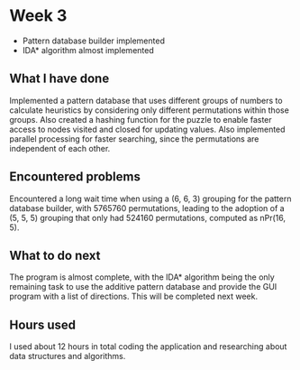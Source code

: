 # Week 3

* Pattern database builder implemented
* IDA* algorithm almost implemented

## What I have done

Implemented a pattern database that uses different groups of numbers to calculate heuristics by considering only different permutations within those groups. Also created a hashing function for the puzzle to enable faster access to nodes visited and closed for updating values. Also implemented parallel processing for faster searching, since the permutations are independent of each other.

## Encountered problems

Encountered a long wait time when using a (6, 6, 3) grouping for the pattern database builder, with 5765760 permutations, leading to the adoption of a (5, 5, 5) grouping that only had 524160 permutations, computed as nPr(16, 5).

## What to do next

The program is almost complete, with the IDA* algorithm being the only remaining task to use the additive pattern database and provide the GUI program with a list of directions. This will be completed next week.

## Hours used

I used about 12 hours in total coding the application and researching about data structures and algorithms.
